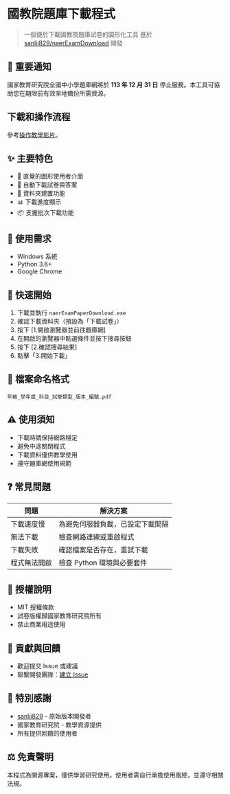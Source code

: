 # 國教院題庫下載程式

> 一個便於下載國教院題庫試卷的圖形化工具
> 基於 [sanlii829/naerExamDownload](https://github.com/sanlii829/naerExamDownload) 開發

## 📢 重要通知
國家教育研究院全國中小學題庫網將於 **113 年 12 月 31 日** 停止服務。本工具可協助您在期限前有效率地備份所需資源。

## 下載和操作流程
參考[操作教學影片](https://www.youtube.com/watch?v=8ENlXVop7lo)。
## ✨ 主要特色

- 📱 直覺的圖形使用者介面
- 🚀 自動下載試卷與答案
- 📂 資料夾建置功能
- 📊 下載進度顯示
- 📦 支援批次下載功能

## 🔧 使用需求

- Windows 系統
- Python 3.6+
- Google Chrome

## 🚀 快速開始

1. 下載並執行 `naerExamPaperDownload.exe`
2. 確認下載資料夾（預設為「下載試卷」）
3. 按下 [1.開啟瀏覽器並前往題庫網]
4. 在開啟的瀏覽器中點選條件並按下搜尋按鈕
5. 按下 [2.確認搜尋結果]
6. 點擊「3.開始下載」

## 📝 檔案命名格式
```
年級_學年度_科目_試卷類型_版本_編號.pdf
```

## ⚠️ 使用須知

- 下載時請保持網路穩定
- 避免中途關閉程式
- 下載資料僅供教學使用
- 遵守題庫網使用規範

## ❓ 常見問題

| 問題 | 解決方案 |
|------|----------|
| 下載速度慢 | 為避免伺服器負載，已設定下載間隔 |
| 無法下載 | 檢查網路連線或重啟程式 |
| 下載失敗 | 確認檔案是否存在，重試下載 |
| 程式無法開啟 | 檢查 Python 環境與必要套件 |

## 📜 授權說明

- MIT 授權條款
- 試卷版權歸國家教育研究院所有
- 禁止商業用途使用

## 🤝 貢獻與回饋

- 歡迎提交 Issue 或建議
- 聯繫開發團隊：[建立 Issue](https://github.com/yourusername/yourrepo/issues)

## 🙏 特別感謝

- [sanlii829](https://github.com/sanlii829) - 原始版本開發者
- 國家教育研究院 - 教學資源提供
- 所有提供回饋的使用者

## ⚖️ 免責聲明

本程式為開源專案，僅供學習研究使用。使用者需自行承擔使用風險，並遵守相關法規。
